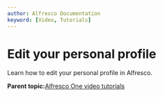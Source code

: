 ```yaml
---
author: Alfresco Documentation
keyword: [Video, Tutorials]
---
```


# Edit your personal profile

Learn how to edit your personal profile in Alfresco.

  

**Parent topic:**[Alfresco One video tutorials](../topics/alfresco-video-tutorials.md)

